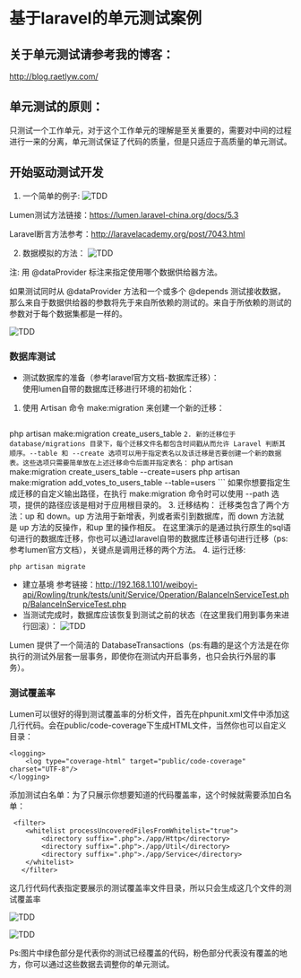 # 基于laravel的单元测试案例
## 关于单元测试请参考我的博客：
<http://blog.raetlyw.com/>
## 单元测试的原则：
只测试一个工作单元，对于这个工作单元的理解是至关重要的，需要对中间的过程进行一来的分离，单元测试保证了代码的质量，但是只适应于高质量的单元测试。
## 开始驱动测试开发
1. 一个简单的例子:
  ![TDD](http://blog.raetlyw.com/resources/2017-9-2/4.png)

Lumen测试方法链接：https://lumen.laravel-china.org/docs/5.3

Laravel断言方法参考：http://laravelacademy.org/post/7043.html



2. 数据模拟的方法：
  ![TDD](http://blog.raetlyw.com/resources/2017-9-2/5.png)

注: 用 @dataProvider 标注来指定使用哪个数据供给器方法。



如果测试同时从 @dataProvider 方法和一个或多个 @depends 测试接收数据，那么来自于数据供给器的参数将先于来自所依赖的测试的。来自于所依赖的测试的参数对于每个数据集都是一样的。

  ![TDD](http://blog.raetlyw.com/resources/2017-9-2/6.png)

### 数据库测试
* 测试数据库的准备（参考laravel官方文档-数据库迁移）：  
使用lumen自带的数据库迁移进行环境的初始化：
1. 使用 Artisan 命令 make:migration 来创建一个新的迁移：
	```
php artisan make:migration create_users_table
	```
2. 新的迁移位于 database/migrations 目录下，每个迁移文件名都包含时间戳从而允许 Laravel 判断其顺序。--table 和 --create 选项可以用于指定表名以及该迁移是否要创建一个新的数据表。这些选项只需要简单放在上述迁移命令后面并指定表名：
	```
php artisan make:migration create_users_table --create=users
php artisan make:migration add_votes_to_users_table --table=users
	```
如果你想要指定生成迁移的自定义输出路径，在执行 make:migration 命令时可以使用 --path 选项，提供的路径应该是相对于应用根目录的。
3. 迁移结构：
迁移类包含了两个方法：up 和 down。up 方法用于新增表，列或者索引到数据库，而 down 方法就是 up 方法的反操作，和up 里的操作相反。
在这里演示的是通过执行原生的sql语句进行的数据库迁移，你也可以通过laravel自带的数据库迁移语句进行迁移（ps:参考lumen官方文档），关键点是调用迁移的两个方法。
4. 运行迁移:
```
php artisan migrate
```
* 建立基境
参考链接：http://192.168.1.101/weiboyi-api/Rowling/trunk/tests/unit/Service/Operation/BalanceInServiceTest.php/BalanceInServiceTest.php
* 当测试完成时，数据库应该恢复到测试之前的状态（在这里我们用到事务来进行回滚）：
  ![TDD](http://blog.raetlyw.com/resources/2017-9-2/7.png)

Lumen 提供了一个简洁的 DatabaseTransactions（ps:有趣的是这个方法是在你执行的测试外层套一层事务，即使你在测试内开启事务，也只会执行外层的事务）。

### 测试覆盖率
Lumen可以很好的得到测试覆盖率的分析文件，首先在phpunit.xml文件中添加这几行代码。会在public/code-coverage下生成HTML文件，当然你也可以自定义目录：

```
<logging>
    <log type="coverage-html" target="public/code-coverage" charset="UTF-8"/>
</logging>
```
添加测试白名单：为了只展示你想要知道的代码覆盖率，这个时候就需要添加白名单：
```
 <filter>
    <whitelist processUncoveredFilesFromWhitelist="true">
        <directory suffix=".php">./app/Http</directory>
        <directory suffix=".php">./app/Util</directory>
        <directory suffix=".php">./app/Service</directory>
    </whitelist>
   </filter>
   ```
 

这几行代码代表指定要展示的测试覆盖率文件目录，所以只会生成这几个文件的测试覆盖率


  ![TDD](http://blog.raetlyw.com/resources/2017-9-2/8.png)

  ![TDD](http://blog.raetlyw.com/resources/2017-9-2/9.png)


Ps:图片中绿色部分是代表你的测试已经覆盖的代码，粉色部分代表没有覆盖的地方，你可以通过这些数据去调整你的单元测试。 

